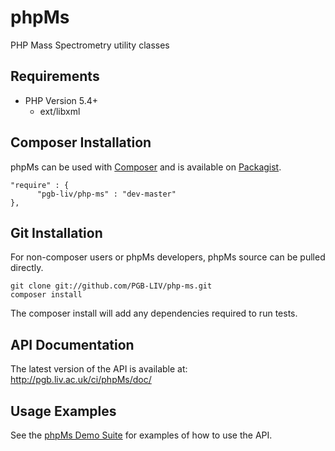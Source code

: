 phpMs
=====
PHP Mass Spectrometry utility classes

Requirements
------------
- PHP Version 5.4+
  - ext/libxml

Composer Installation
---------------------

phpMs  can be used with [Composer](https://getcomposer.org/) and is available on [Packagist](https://packagist.org/packages/pgb-liv/php-ms).

    
	"require" : {
		  "pgb-liv/php-ms" : "dev-master"
	},

Git Installation
----------------

For non-composer users or phpMs developers, phpMs source can be pulled directly.

    git clone git://github.com/PGB-LIV/php-ms.git
    composer install

The composer install will add any dependencies required to run tests.

API Documentation
-----------------

The latest version of the API is available at: http://pgb.liv.ac.uk/ci/phpMs/doc/

Usage Examples
--------------

See the [phpMs Demo Suite](http://github.com/PGB-LIV/php-ms-example) for examples of how to use the API.
